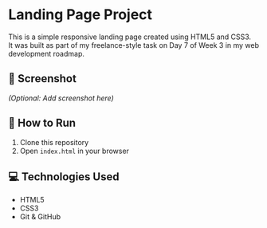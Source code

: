 # Landing Page Project

This is a simple responsive landing page created using HTML5 and CSS3.  
It was built as part of my freelance-style task on Day 7 of Week 3 in my web development roadmap.

## 📸 Screenshot
*(Optional: Add screenshot here)*

## 🚀 How to Run

1. Clone this repository  
2. Open `index.html` in your browser

## 💻 Technologies Used

- HTML5  
- CSS3  
- Git & GitHub

